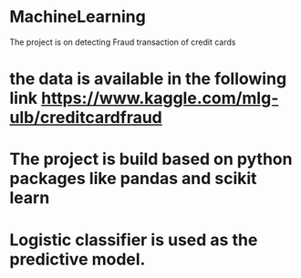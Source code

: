 # MachineLearning
The project is on detecting Fraud transaction of credit cards
# the data is available in the following link https://www.kaggle.com/mlg-ulb/creditcardfraud
# The project is build based on python packages like pandas and scikit learn
# Logistic classifier is used as the predictive model. 
